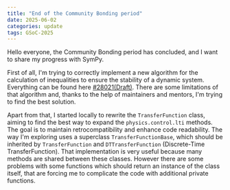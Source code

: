 ```yaml
---
title: "End of the Community Bonding period"
date: 2025-06-02
categories: update
tags: GSoC-2025
---
```


Hello everyone, the Community Bonding period has concluded, and I want to share my progress with SymPy.

First of all, I'm trying to correctly implement a new algorithm for the calculation of inequalities to ensure the stability of a dynamic system.
Everything can be found here [#28021(Draft)](https://github.com/sympy/sympy/pull/28021#issuecomment-2906873911).
There are some limitations of that algorithm and, thanks to the help of maintainers and mentors, I'm trying to find the best solution.

Apart from that, I started locally to rewrite the `TransferFunction` class, aiming to find the best way to expand the `physics.control.lti` methods. The goal is to maintain retrocompatibility and enhance code readability.
The way I'm exploring uses a superclass `TransferFunctionBase`, which should be inherited by `TransferFunction` and `DTTransferFunction` (Discrete-Time TransferFunction). That implementation is very useful because many methods are shared between these classes. However there are some problems with some functions which should return an instance of the class itself, that are forcing me to complicate the code with additional private functions.